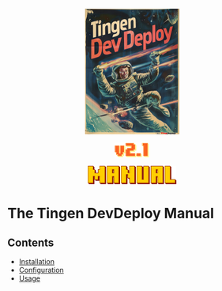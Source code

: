 <!-- u250611 -->

<div align="center">

  ![logo](https://github.com/spectrum-health-systems/tingen-dev-deploy/blob/main/.github/image/logo/tngndvdp-194x254.png)

  ![Version 2.1](https://github.com/APrettyCoolProgram/aprettycoolprogram/blob/main/profile/pub/verel/v/v2.1.png)

  ![Manual](https://github.com/APrettyCoolProgram/aprettycoolprogram/blob/main/profile/pub/other/manual.png)

</div>

# The Tingen DevDeploy Manual

## Contents

* [Installation](tngndvdp-installation.md)
* [Configuration](tngndvdp-configuration.md)
* [Usage](tngndvdp-usage.md)
